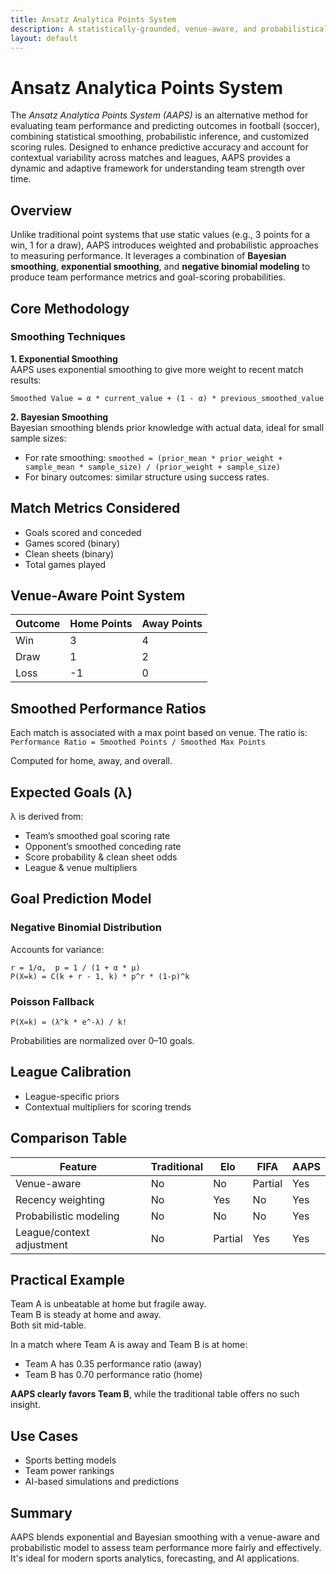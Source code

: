 ```yaml
---
title: Ansatz Analytica Points System
description: A statistically-grounded, venue-aware, and probabilistically modeled rating system for football.
layout: default
---
```


# Ansatz Analytica Points System

The *Ansatz Analytica Points System (AAPS)* is an alternative method for evaluating team performance and predicting outcomes in football (soccer), combining statistical smoothing, probabilistic inference, and customized scoring rules. Designed to enhance predictive accuracy and account for contextual variability across matches and leagues, AAPS provides a dynamic and adaptive framework for understanding team strength over time.

## Overview

Unlike traditional point systems that use static values (e.g., 3 points for a win, 1 for a draw), AAPS introduces weighted and probabilistic approaches to measuring performance. It leverages a combination of **Bayesian smoothing**, **exponential smoothing**, and **negative binomial modeling** to produce team performance metrics and goal-scoring probabilities.

## Core Methodology

### Smoothing Techniques

**1. Exponential Smoothing**  
AAPS uses exponential smoothing to give more weight to recent match results:

`Smoothed Value = α * current_value + (1 - α) * previous_smoothed_value`

**2. Bayesian Smoothing**  
Bayesian smoothing blends prior knowledge with actual data, ideal for small sample sizes:
- For rate smoothing:
  `smoothed = (prior_mean * prior_weight + sample_mean * sample_size) / (prior_weight + sample_size)`
- For binary outcomes: similar structure using success rates.

## Match Metrics Considered

- Goals scored and conceded
- Games scored (binary)
- Clean sheets (binary)
- Total games played

## Venue-Aware Point System

| Outcome | Home Points | Away Points |
|---------|-------------|-------------|
| Win     | 3           | 4           |
| Draw    | 1           | 2           |
| Loss    | -1          | 0           |

## Smoothed Performance Ratios

Each match is associated with a max point based on venue. The ratio is:
`Performance Ratio = Smoothed Points / Smoothed Max Points`

Computed for home, away, and overall.

## Expected Goals (λ)

λ is derived from:
- Team’s smoothed goal scoring rate
- Opponent’s smoothed conceding rate
- Score probability & clean sheet odds
- League & venue multipliers

## Goal Prediction Model

### Negative Binomial Distribution  
Accounts for variance:
```
r = 1/α,  p = 1 / (1 + α * μ)
P(X=k) = C(k + r - 1, k) * p^r * (1-p)^k
```

### Poisson Fallback  
```
P(X=k) = (λ^k * e^-λ) / k!
```

Probabilities are normalized over 0–10 goals.

## League Calibration

- League-specific priors
- Contextual multipliers for scoring trends

## Comparison Table

| Feature                    | Traditional | Elo | FIFA | AAPS |
|---------------------------|-------------|-----|------|------|
| Venue-aware               | No          | No  | Partial | Yes |
| Recency weighting         | No          | Yes | No     | Yes |
| Probabilistic modeling    | No          | No  | No     | Yes |
| League/context adjustment | No          | Partial | Yes | Yes |

## Practical Example

Team A is unbeatable at home but fragile away.  
Team B is steady at home and away.  
Both sit mid-table.

In a match where Team A is away and Team B is at home:
- Team A has 0.35 performance ratio (away)
- Team B has 0.70 performance ratio (home)

**AAPS clearly favors Team B**, while the traditional table offers no such insight.

## Use Cases

- Sports betting models
- Team power rankings
- AI-based simulations and predictions

## Summary

AAPS blends exponential and Bayesian smoothing with a venue-aware and probabilistic model to assess team performance more fairly and effectively. It's ideal for modern sports analytics, forecasting, and AI applications.

